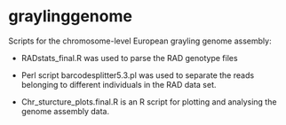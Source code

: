 # graylinggenome
Scripts for the chromosome-level European grayling genome assembly: 

- RADstats_final.R was used to parse the RAD genotype files

- Perl script barcodesplitter5.3.pl was used to separate the reads belonging to different individuals in the RAD data set. 

- Chr_sturcture_plots.final.R is an R script for plotting and analysing the genome assembly data. 
